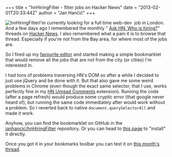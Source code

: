 +++
title = "hnHiringFilter - filter jobs on Hacker News"
date = "2013-02-01T20:33:44Z"
author = "Jan Hančič"
+++

![hnHiringFilter](/post_images/55775.png)I'm currently looking for a full time web-dev  job in London. And a few days ago I remembered the monthly " [Ask HN: Who is hiring?](https://www.google.com/search?q=Ask+HN%3A+Who+is+hiring%3F)" threads on [Hacker News](http://news.ycombinator.com). I also remembered what a pain it is to browse that thread. Especially if you're not from the Bay area, for where most of the jobs are.

So I fired up my [favourite editor](http://www.sublimetext.com/) and started making a simple bookmarklet that would remove all the jobs that are not from the city (or cities) I'm interested in.

I had tons of problems traversing HN's DOM so after a while I decided to just use jQuery and be done with it. But that also gave me some weird problems in Chrome (even though the exact same selector, that I use, works perfectly fine in my [HN Unread Comments](https://github.com/janhancic/hn-unread-comments) extension). Running the code (after a page refresh) would produce some cryptic error (that google never heard of), but running the same code immediately after would work without a problem. So I reverted back to native `document.querySelectorAll` and made it work.

Anyhow, you can find the bookmarklet on GitHub in the [janhancic/hnHiringFilter](https://github.com/janhancic/hnHiringFilter) repository. Or you can head to [this page](http://janhancic.github.com/hnHiringFilter/) to "install" it directly.

Once you got it in your bookmarks toolbar you can test it on [this month's thread](http://news.ycombinator.com/item?id=5150834).
